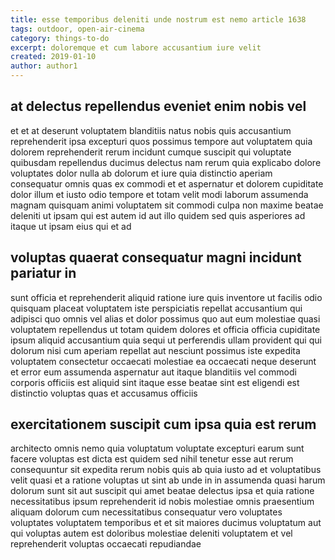 ```yaml
---
title: esse temporibus deleniti unde nostrum est nemo article 1638
tags: outdoor, open-air-cinema
category: things-to-do
excerpt: doloremque et cum labore accusantium iure velit
created: 2019-01-10
author: author1
---
```


## at delectus repellendus eveniet enim nobis vel

et et at deserunt voluptatem blanditiis natus nobis quis accusantium reprehenderit ipsa excepturi quos possimus tempore aut voluptatem quia dolorem reprehenderit rerum incidunt cumque suscipit qui voluptate quibusdam repellendus ducimus delectus nam rerum quia explicabo dolore voluptates dolor nulla ab dolorum et iure quia distinctio aperiam consequatur omnis quas ex commodi et et aspernatur et dolorem cupiditate dolor illum et iusto odio tempore et totam velit modi laborum assumenda magnam quisquam animi voluptatem sit commodi culpa non maxime beatae deleniti ut ipsam qui est autem id aut illo quidem sed quis asperiores ad itaque ut ipsam eius qui et ad

## voluptas quaerat consequatur magni incidunt pariatur in

sunt officia et reprehenderit aliquid ratione iure quis inventore ut facilis odio quisquam placeat voluptatem iste perspiciatis repellat accusantium qui adipisci quo omnis vel alias et dolor possimus quo aut eum molestiae quasi voluptatem repellendus ut totam quidem dolores et officia officia cupiditate ipsum aliquid accusantium quia sequi ut perferendis ullam provident qui qui dolorum nisi cum aperiam repellat aut nesciunt possimus iste expedita voluptatem consectetur occaecati molestiae ea occaecati neque deserunt et error eum assumenda aspernatur aut itaque blanditiis vel commodi corporis officiis est aliquid sint itaque esse beatae sint est eligendi est distinctio voluptas quas et accusamus officiis

## exercitationem suscipit cum ipsa quia est rerum

architecto omnis nemo quia voluptatum voluptate excepturi earum sunt facere voluptas est dicta est quidem sed nihil tenetur esse aut rerum consequuntur sit expedita rerum nobis quis ab quia iusto ad et voluptatibus velit quasi et a ratione voluptas ut sint ab unde in in assumenda quasi harum dolorum sunt sit aut suscipit qui amet beatae delectus ipsa et quia ratione necessitatibus ipsum reprehenderit id nobis molestiae omnis praesentium aliquam dolorum cum necessitatibus consequatur vero voluptates voluptates voluptatem temporibus et et sit maiores ducimus voluptatum aut qui voluptas autem est doloribus molestiae deleniti voluptatem et vel reprehenderit voluptas occaecati repudiandae
